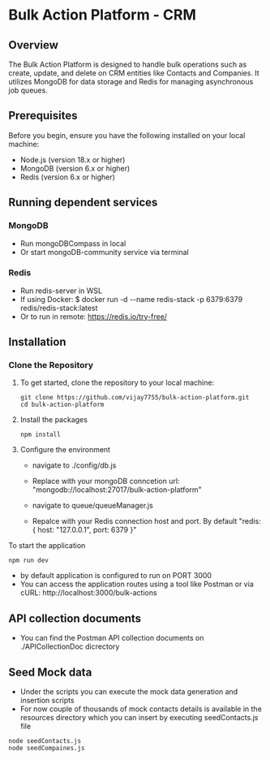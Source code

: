 # Bulk Action Platform - CRM

## Overview
The Bulk Action Platform is designed to handle bulk operations such as create, update, and delete on CRM entities like Contacts and Companies. It utilizes MongoDB for data storage and Redis for managing asynchronous job queues.

## Prerequisites
Before you begin, ensure you have the following installed on your local machine:
- Node.js (version 18.x or higher)
- MongoDB (version 6.x or higher)
- Redis (version 6.x or higher)


## Running dependent services

### MongoDB
- Run mongoDBCompass in local
- Or start mongoDB-community service via terminal

### Redis
- Run redis-server in WSL
- If using Docker: $ docker run -d --name redis-stack -p 6379:6379 redis/redis-stack:latest 
- Or to run in remote: https://redis.io/try-free/


## Installation

### Clone the Repository
1. To get started, clone the repository to your local machine:

    ```
    git clone https://github.com/vijay7755/bulk-action-platform.git
    cd bulk-action-platform
    ```

2. Install the packages

   ```
   npm install
   ```

3. Configure the environment
    - navigate to ./config/db.js
    - Replace with your mongoDB conncetion url: "mongodb://localhost:27017/bulk-action-platform"

    - navigate to queue/queueManager.js
    - Repalce with your Redis connection host and port. By default "redis: { host: "127.0.0.1", port: 6379 }"


To start the application
   ```
   npm run dev
   ```
   - by default application is configured to run on PORT 3000
   - You can access the application routes using a tool like Postman or via cURL: http://localhost:3000/bulk-actions

## API collection documents
   - You can find the Postman API  collection documents on ./APICollectionDoc dicrectory

## Seed Mock data
   - Under the scripts you can execute the mock data generation and insertion scripts
   - For now couple of thousands of mock contacts details is available in the resources directory which you can insert by executing seedContacts.js file
   ```
   node seedContacts.js
   node seedCompaines.js
   ```

   
